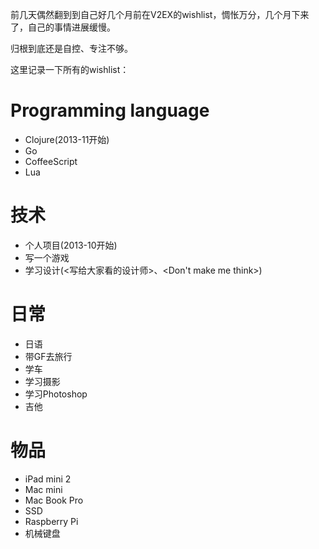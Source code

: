 前几天偶然翻到到自己好几个月前在V2EX的wishlist，惆怅万分，几个月下来了，自己的事情进展缓慢。

归根到底还是自控、专注不够。

这里记录一下所有的wishlist：

# Programming language

+ Clojure(2013-11开始)
+ Go
+ CoffeeScript
+ Lua

# 技术

+ 个人项目(2013-10开始)
+ 写一个游戏
+ 学习设计(<写给大家看的设计师>、<Don't make me think>)

# 日常

+ 日语
+ 带GF去旅行
+ 学车
+ 学习摄影
+ 学习Photoshop
+ 吉他

# 物品

+ iPad mini 2
+ Mac mini
+ Mac Book Pro
+ SSD
+ Raspberry Pi
+ 机械键盘



